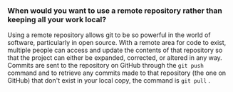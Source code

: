 ### When would you want to use a remote repository rather than keeping all your work local?
Using a remote repository allows git to be so powerful in the world of software, particularly in open source. With a remote area for code to exist, multiple people can access and update the contents of that repository so that the project can either be expanded, corrected, or altered in any way. Commits are sent to the repository on GitHub through the ```git push``` command and to retrieve any commits made to that repository (the one on GitHub) that don't exist in your local copy, the command is ```git pull``` .

